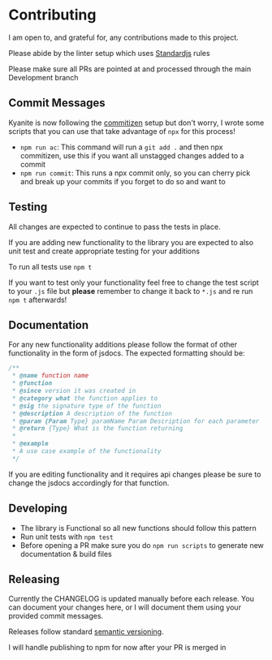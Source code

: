 # Contributing

I am open to, and grateful for, any contributions made to this project.

Please abide by the linter setup which uses [Standardjs](http://standardjs.com) rules

Please make sure all PRs are pointed at and processed through the main Development branch

## Commit Messages

Kyanite is now following the [commitizen](https://www.npmjs.com/package/commitizen) setup but don't worry, I wrote some scripts that you can use that take advantage of `npx` for this process!

- `npm run ac`: This command will run a `git add .` and then npx commitizen, use this if you want all unstagged changes added to a commit
- `npm run commit`: This runs a npx commit only, so you can cherry pick and break up your commits if you forget to do so and want to

## Testing

All changes are expected to continue to pass the tests in place.

If you are adding new functionality to the library you are expected to also unit test and create appropriate testing for your additions

To run all tests use `npm t`

If you want to test only your functionality feel free to change the test script to your `.js` file but **please** remember to change it back to `*.js` and re run `npm t` afterwards!

## Documentation

For any new functionality additions please follow the format of other functionality in the form of jsdocs. The expected formatting should be:

```js
/**
 * @name function name
 * @function
 * @since version it was created in
 * @category what the function applies to
 * @sig the signature type of the function
 * @description A description of the function
 * @param {Param Type} paramName Param Description for each parameter
 * @return {Type} What is the function returning
 *
 * @example
 * A use case example of the functionality
 */
```

If you are editing functionality and it requires api changes please be sure to change the jsdocs accordingly for that function.

## Developing

- The library is Functional so all new functions should follow this pattern
- Run unit tests with `npm test`
- Before opening a PR make sure you do `npm run scripts` to generate new documentation & build files

## Releasing

Currently the CHANGELOG is updated manually before each release. You can document your changes here, or I will document them using your provided commit messages.

Releases follow standard [semantic versioning](https://semver.org/).

I will handle publishing to npm for now after your PR is merged in
